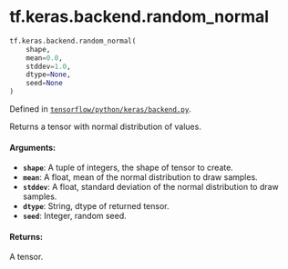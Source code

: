 <div itemscope itemtype="http://developers.google.com/ReferenceObject">
<meta itemprop="name" content="tf.keras.backend.random_normal" />
<meta itemprop="path" content="Stable" />
</div>

# tf.keras.backend.random_normal

``` python
tf.keras.backend.random_normal(
    shape,
    mean=0.0,
    stddev=1.0,
    dtype=None,
    seed=None
)
```



Defined in [`tensorflow/python/keras/backend.py`](/code/stable/tensorflow/python/keras/backend.py).

Returns a tensor with normal distribution of values.

#### Arguments:

* <b>`shape`</b>: A tuple of integers, the shape of tensor to create.
* <b>`mean`</b>: A float, mean of the normal distribution to draw samples.
* <b>`stddev`</b>: A float, standard deviation of the normal distribution
        to draw samples.
* <b>`dtype`</b>: String, dtype of returned tensor.
* <b>`seed`</b>: Integer, random seed.


#### Returns:

A tensor.